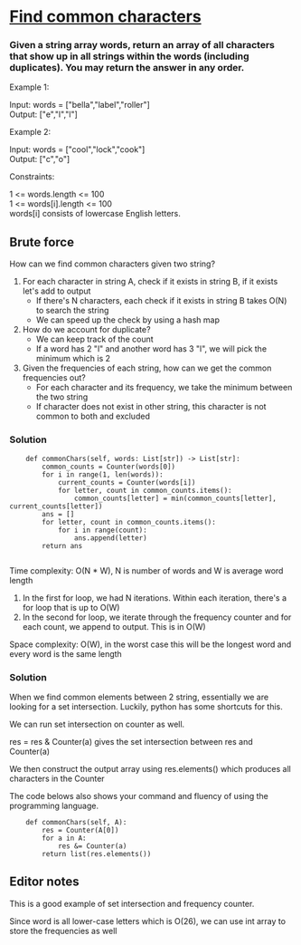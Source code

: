 # [Find common characters](https://leetcode.com/problems/find-common-characters/description/)

### Given a string array words, return an array of all characters that show up in all strings within the words (including duplicates). You may return the answer in any order.


Example 1:

Input: words = ["bella","label","roller"]\
Output: ["e","l","l"]

Example 2:

Input: words = ["cool","lock","cook"]\
Output: ["c","o"]
 

Constraints:

1 <= words.length <= 100\
1 <= words[i].length <= 100\
words[i] consists of lowercase English letters.



## Brute force

How can we find common characters given two string?
1. For each character in string A, check if it exists in string B, if it exists let's add to output
    - If there's N characters, each check if it exists in string B takes O(N) to search the string
    - We can speed up the check by using a hash map 
2. How do we account for duplicate?
    - We can keep track of the count
    - If a word has 2 "l" and another word has 3 "l", we will pick the minimum which is 2
3. Given the frequencies of each string, how can we get the common frequencies out?
   - For each character and its frequency, we take the minimum between the two string
   - If character does not exist in other string, this character is not common to both and excluded
  


### Solution

```python3 []
    def commonChars(self, words: List[str]) -> List[str]:
        common_counts = Counter(words[0])
        for i in range(1, len(words)):
            current_counts = Counter(words[i])
            for letter, count in common_counts.items():
                common_counts[letter] = min(common_counts[letter], current_counts[letter])
        ans = []
        for letter, count in common_counts.items():
            for i in range(count):
                ans.append(letter)
        return ans


```

Time complexity: O(N * W), N is number of words and W is average word length
1. In the first for loop, we had N iterations. Within each iteration, there's a for loop that is up to O(W)
2. In the second for loop, we iterate through the frequency counter and for each count, we append to output. This is in O(W)

Space complexity: O(W), in the worst case this will be the longest word and every word is the same length



### Solution

When we find common elements between 2 string, essentially we are looking for a set intersection. Luckily, python has some shortcuts for this.

We can run set intersection on counter as well.

res = res & Counter(a) gives the set intersection between res and Counter(a)

We then construct the output array using res.elements() which produces all characters in the Counter

The code belows also shows your command and fluency of using the programming language.

```python3 []
    def commonChars(self, A):
        res = Counter(A[0])
        for a in A:
            res &= Counter(a)
        return list(res.elements())
```
## Editor notes

This is a good example of set intersection and frequency counter. 

Since word is all lower-case letters which is O(26), we can use int array to store the frequencies as well



